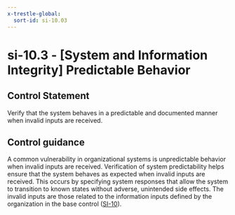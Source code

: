```yaml
---
x-trestle-global:
  sort-id: si-10.03
---
```


# si-10.3 - \[System and Information Integrity\] Predictable Behavior

## Control Statement

Verify that the system behaves in a predictable and documented manner when invalid inputs are received.

## Control guidance

A common vulnerability in organizational systems is unpredictable behavior when invalid inputs are received. Verification of system predictability helps ensure that the system behaves as expected when invalid inputs are received. This occurs by specifying system responses that allow the system to transition to known states without adverse, unintended side effects. The invalid inputs are those related to the information inputs defined by the organization in the base control ([SI-10](#si-10)).
